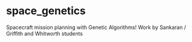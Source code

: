 # space_genetics
Spacecraft mission planning with Genetic Algorithms! Work by Sankaran / Griffith and Whitworth students
